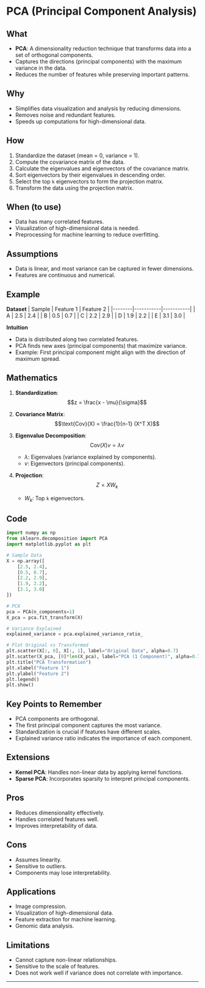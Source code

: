 # PCA (Principal Component Analysis)

## What
- **PCA**: A dimensionality reduction technique that transforms data into a set of orthogonal components.
- Captures the directions (principal components) with the maximum variance in the data.
- Reduces the number of features while preserving important patterns.

## Why
- Simplifies data visualization and analysis by reducing dimensions.
- Removes noise and redundant features.
- Speeds up computations for high-dimensional data.

## How
1. Standardize the dataset (mean = 0, variance = 1).
2. Compute the covariance matrix of the data.
3. Calculate the eigenvalues and eigenvectors of the covariance matrix.
4. Sort eigenvectors by their eigenvalues in descending order.
5. Select the top `k` eigenvectors to form the projection matrix.
6. Transform the data using the projection matrix.

## When (to use)
- Data has many correlated features.
- Visualization of high-dimensional data is needed.
- Preprocessing for machine learning to reduce overfitting.

## Assumptions
- Data is linear, and most variance can be captured in fewer dimensions.
- Features are continuous and numerical.

## Example

**Dataset**
| Sample | Feature 1 | Feature 2 |
|--------|-----------|-----------|
| A      | 2.5       | 2.4       |
| B      | 0.5       | 0.7       |
| C      | 2.2       | 2.9       |
| D      | 1.9       | 2.2       |
| E      | 3.1       | 3.0       |

**Intuition**
- Data is distributed along two correlated features.
- PCA finds new axes (principal components) that maximize variance.
- Example: First principal component might align with the direction of maximum spread.

## Mathematics
1. **Standardization**:
   $$z = \frac{x - \mu}{\sigma}$$

2. **Covariance Matrix**:
   $$\text{Cov}(X) = \frac{1}{n-1} (X^T X)$$

3. **Eigenvalue Decomposition**:
   $$\text{Cov}(X) v = \lambda v$$
   - $\lambda$: Eigenvalues (variance explained by components).
   - $v$: Eigenvectors (principal components).

4. **Projection**:
   $$Z = X W_k$$
   - $W_k$: Top `k` eigenvectors.

## Code
```python
import numpy as np
from sklearn.decomposition import PCA
import matplotlib.pyplot as plt

# Sample Data
X = np.array([
    [2.5, 2.4],
    [0.5, 0.7],
    [2.2, 2.9],
    [1.9, 2.2],
    [3.1, 3.0]
])

# PCA
pca = PCA(n_components=1)
X_pca = pca.fit_transform(X)

# Variance Explained
explained_variance = pca.explained_variance_ratio_

# Plot Original vs Transformed
plt.scatter(X[:, 0], X[:, 1], label="Original Data", alpha=0.7)
plt.scatter(X_pca, [0]*len(X_pca), label="PCA (1 Component)", alpha=0.7)
plt.title("PCA Transformation")
plt.xlabel("Feature 1")
plt.ylabel("Feature 2")
plt.legend()
plt.show()
```

## Key Points to Remember
- PCA components are orthogonal.
- The first principal component captures the most variance.
- Standardization is crucial if features have different scales.
- Explained variance ratio indicates the importance of each component.

## Extensions
- **Kernel PCA**: Handles non-linear data by applying kernel functions.
- **Sparse PCA**: Incorporates sparsity to interpret principal components.

## Pros
- Reduces dimensionality effectively.
- Handles correlated features well.
- Improves interpretability of data.

## Cons
- Assumes linearity.
- Sensitive to outliers.
- Components may lose interpretability.

## Applications
- Image compression.
- Visualization of high-dimensional data.
- Feature extraction for machine learning.
- Genomic data analysis.

## Limitations
- Cannot capture non-linear relationships.
- Sensitive to the scale of features.
- Does not work well if variance does not correlate with importance.

---